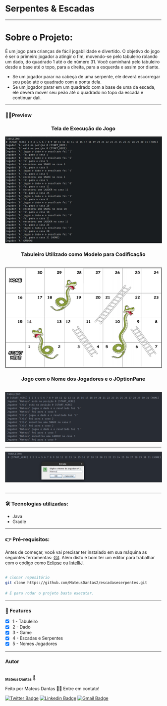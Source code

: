 # Serpentes & Escadas

<hr>

# Sobre o Projeto:
É um jogo para crianças de fácil jogabilidade e divertido. O objetivo do jogo é ser o primeiro jogador a atingir o fim, movendo-se pelo tabuleiro rolando um dado, do quadrado 1 até o de número 31. Você caminhará pelo tabuleiro desde a base até o topo, para a direita, para a esquerda e assim por diante. 
- Se um jogador parar na cabeça de uma serpente, ele deverá escorregar seu peão até o quadrado com a ponta dela.
- Se um jogador parar em um quadrado com a base de uma da escada, ele deverá mover seu peão até o quadrado no topo da escada e continuar dali.

<hr>

### 👨‍💻Preview

<div align=center>
<h3> Tela de Execução do Jogo </h3>

<img border=1% src="img/cod.png">
<br>

<h3> Tabuleiro Utilizado como Modelo para Codificação </h3>
<br>
<img border=1% src="img/snakes and ladders.png">
<br>
<h3> Jogo com o Nome dos Jogadores e o JOptionPane </h3>
<br>
<img border="1%" src="img/nomeJogadores.png">
<hr>
<img border="1%" src="img/caixa.png">
</div>
<br>
<hr>

### 🛠 Tecnologias utilizadas:
- Java
- Gradle

<hr>

### 👉 Pré-requisitos:

Antes de começar, você vai precisar ter instalado em sua máquina as seguintes ferramentas:
[Git](https://git-scm.com). Além disto é bom ter um editor para trabalhar com o código como [Eclipse](https://www.eclipse.org/downloads/) ou [IntelliJ](https://www.jetbrains.com/idea/download/).

```bash

# clonar repositório
git clone https://github.com/MateusDantas2/escadaseserpentes.git

# E para rodar o projeto basta executar.

```
<hr>

### 📌 Features

- [x] 1 - Tabuleiro
- [x] 2 - Dado
- [x] 3 - Game
- [x] 4 - Escadas e Serpentes
- [x] 5 - Nomes Jogadores

<hr>

### Autor

<a href="https://github.com/MateusDantas2">
 <img style="border-radius: 50%;" src="https://user-images.githubusercontent.com/86339839/171701355-709f003e-0bbe-4203-912c-70f6cb9eade6.jpeg" width="100px;" alt=""/>
 <br />
 <sub><b>Mateus Dantas</b></sub></a> <a href="https://github.com/MateusDantas2" title="Rocketseat">🚀</a>


Feito por Mateus Dantas 👋🏽 Entre em contato!

[![Twitter Badge](https://img.shields.io/badge/-@MateusDantasMa1-1ca0f1?style=flat-square&labelColor=1ca0f1&logo=twitter&logoColor=white&link=https://twitter.com/MateusDantasMa1)](https://twitter.com/MateusDantasMa1) [![Linkedin Badge](https://img.shields.io/badge/-Mateus-blue?style=flat-square&logo=Linkedin&logoColor=white&link=https://www.linkedin.com/in/mateus-dantas-marques/)](https://www.linkedin.com/in/mateus-dantas-marques/) 
[![Gmail Badge](https://img.shields.io/badge/-mateusdantas.dev@gmail.com-c14438?style=flat-square&logo=Gmail&logoColor=white&link=mailto:mateusdantas.dev@gmail.com)](mailto:mateusdantas.dev@gmail.com)
